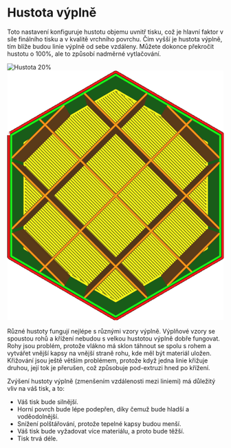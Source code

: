 Hustota výplně
====
Toto nastavení konfiguruje hustotu objemu uvnitř tisku, což je hlavní faktor v síle finálního tisku a v kvalitě vrchního povrchu. Čím vyšší je hustota výplně, tím blíže budou linie výplně od sebe vzdáleny. Můžete dokonce překročit hustotu o 100%, ale to způsobí nadměrné vytlačování.

![Hustota 20%](../../../articles/images/infill_sparse_density_high.png)
![Hustota 10%](../../../articles/images/infill_sparse_density_low.png)

Různé hustoty fungují nejlépe s různými vzory výplně. Výplňové vzory se spoustou rohů a křížení nebudou s velkou hustotou výplně dobře fungovat. Rohy jsou problém, protože vlákno má sklon táhnout se spolu s rohem a vytvářet vnější kapsy na vnější straně rohu, kde měl být materiál uložen. Křižování jsou ještě větším problémem, protože když jedna linie křižuje druhou, její tok je přerušen, což způsobuje pod-extruzi hned po křížení.

Zvýšení hustoty výplně (zmenšením vzdálenosti mezi liniemi) má důležitý vliv na váš tisk, a to:
* Váš tisk bude silnější.
* Horní povrch bude lépe podepřen, díky čemuž bude hladší a voděodolnější.
* Snížení polštářování, protože tepelné kapsy budou menší.
* Váš tisk bude vyžadovat více materiálu, a proto bude těžší.
* Tisk trvá déle.
